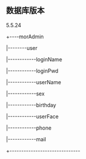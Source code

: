 ## 数据库版本
5.5.24

+----morAdmin

|--------user

|------------loginName

|------------loginPwd

|------------userName

|------------sex

|------------birthday

|------------userFace

|------------phone

|------------mail

+------------------------------

